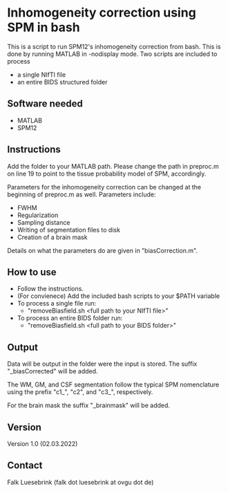 # Inhomogeneity correction using SPM in bash
This is a script to run SPM12's inhomogeneity correction from bash. This is done by running MATLAB in -nodisplay mode. Two scripts are included to process 
* a single NIfTI file
* an entire BIDS structured folder

## Software needed
* MATLAB
* SPM12

## Instructions
Add the folder to your MATLAB path. Please change the path in preproc.m on line 19 to point to the tissue probability model of SPM, accordingly.

Parameters for the inhomogeneity correction can be changed at the beginning of preproc.m as well. Parameters include:
* FWHM
* Regularization
* Sampling distance
* Writing of segmentation files to disk
* Creation of a brain mask

Details on what the parameters do are given in "biasCorrection.m".

## How to use
* Follow the instructions.
* (For convienece) Add the included bash scripts to your $PATH variable
* To process a single file run:
  * "removeBiasfield.sh \<full path to your NIfTI file\>"
* To process an entire BIDS folder run:
  * "removeBiasfield.sh \<full path to your BIDS folder\>"

## Output
Data will be output in the folder were the input is stored. The suffix "_biasCorrected" will be added.

The WM, GM, and CSF segmentation follow the typical SPM nomenclature using the prefix "c1_", "c2", and "c3_", respectively.

For the brain mask the suffix "_brainmask" will be added.
  
## Version
Version 1.0 (02.03.2022)

## Contact
Falk Luesebrink (falk dot luesebrink at ovgu dot de)
